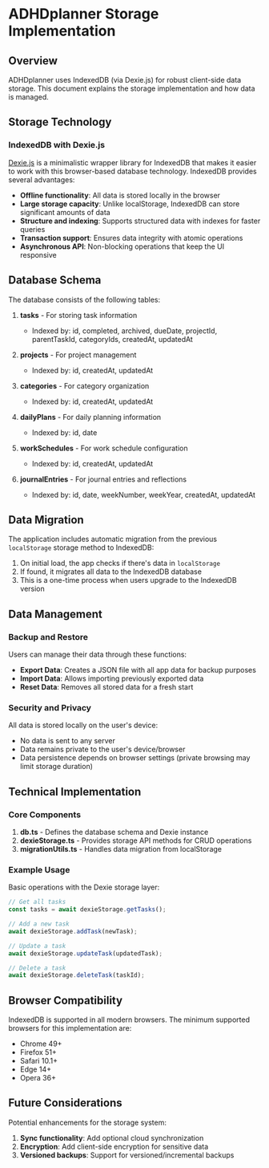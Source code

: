 # ADHDplanner Storage Implementation

## Overview

ADHDplanner uses IndexedDB (via Dexie.js) for robust client-side data storage. This document explains the storage implementation and how data is managed.

## Storage Technology

### IndexedDB with Dexie.js

[Dexie.js](https://dexie.org/) is a minimalistic wrapper library for IndexedDB that makes it easier to work with this browser-based database technology. IndexedDB provides several advantages:

- **Offline functionality**: All data is stored locally in the browser
- **Large storage capacity**: Unlike localStorage, IndexedDB can store significant amounts of data
- **Structure and indexing**: Supports structured data with indexes for faster queries
- **Transaction support**: Ensures data integrity with atomic operations
- **Asynchronous API**: Non-blocking operations that keep the UI responsive

## Database Schema

The database consists of the following tables:

1. **tasks** - For storing task information
   - Indexed by: id, completed, archived, dueDate, projectId, parentTaskId, categoryIds, createdAt, updatedAt

2. **projects** - For project management
   - Indexed by: id, createdAt, updatedAt

3. **categories** - For category organization
   - Indexed by: id, createdAt, updatedAt

4. **dailyPlans** - For daily planning information
   - Indexed by: id, date

5. **workSchedules** - For work schedule configuration
   - Indexed by: id, createdAt, updatedAt

6. **journalEntries** - For journal entries and reflections
   - Indexed by: id, date, weekNumber, weekYear, createdAt, updatedAt

## Data Migration

The application includes automatic migration from the previous `localStorage` storage method to IndexedDB:

1. On initial load, the app checks if there's data in `localStorage`
2. If found, it migrates all data to the IndexedDB database
3. This is a one-time process when users upgrade to the IndexedDB version

## Data Management

### Backup and Restore

Users can manage their data through these functions:

- **Export Data**: Creates a JSON file with all app data for backup purposes
- **Import Data**: Allows importing previously exported data
- **Reset Data**: Removes all stored data for a fresh start

### Security and Privacy

All data is stored locally on the user's device:

- No data is sent to any server
- Data remains private to the user's device/browser
- Data persistence depends on browser settings (private browsing may limit storage duration)

## Technical Implementation

### Core Components

1. **db.ts** - Defines the database schema and Dexie instance
2. **dexieStorage.ts** - Provides storage API methods for CRUD operations
3. **migrationUtils.ts** - Handles data migration from localStorage

### Example Usage

Basic operations with the Dexie storage layer:

```typescript
// Get all tasks
const tasks = await dexieStorage.getTasks();

// Add a new task
await dexieStorage.addTask(newTask);

// Update a task
await dexieStorage.updateTask(updatedTask);

// Delete a task
await dexieStorage.deleteTask(taskId);
```

## Browser Compatibility

IndexedDB is supported in all modern browsers. The minimum supported browsers for this implementation are:

- Chrome 49+
- Firefox 51+
- Safari 10.1+
- Edge 14+
- Opera 36+

## Future Considerations

Potential enhancements for the storage system:

1. **Sync functionality**: Add optional cloud synchronization
2. **Encryption**: Add client-side encryption for sensitive data
3. **Versioned backups**: Support for versioned/incremental backups